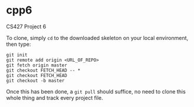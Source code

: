 # cpp6
CS427 Project 6

To clone, simply `cd` to the downloaded skeleton on your local environment, then type:

```
git init
git remote add origin <URL_OF_REPO>
git fetch origin master
git checkout FETCH_HEAD -- *
git checkout FETCH_HEAD
git checkout -b master
```

Once this has been done, a `git pull` should suffice, no need to clone this whole thing and track every project file.
